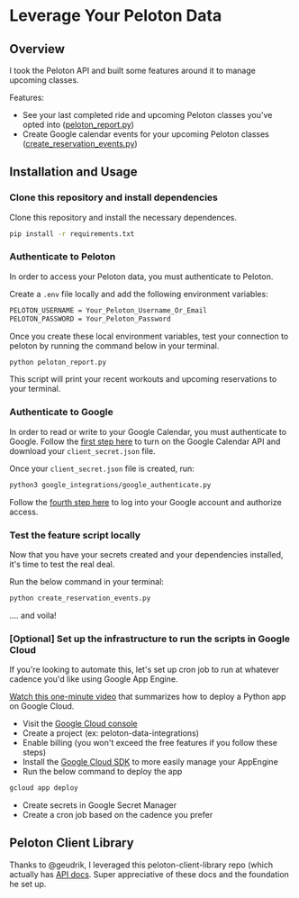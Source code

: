 # Leverage Your Peloton Data

## Overview

I took the Peloton API and built some features around it to manage upcoming classes.

Features:

- See your last completed ride and upcoming Peloton classes you've opted into ([peloton_report.py][8])
- Create Google calendar events for your upcoming Peloton classes ([create_reservation_events.py][7])

## Installation and Usage

### Clone this repository and install dependencies

Clone this repository and install the necessary dependences.

```bash
pip install -r requirements.txt
```

### Authenticate to Peloton

In order to access your Peloton data, you must authenticate to Peloton. 

Create a `.env` file locally and add the following environment variables: 

```bash
PELOTON_USERNAME = Your_Peloton_Username_Or_Email
PELOTON_PASSWORD = Your_Peloton_Password
```

Once you create these local environment variables, test your connection to peloton by running the command below in your terminal.

```bash
python peloton_report.py
```

This script will print your recent workouts and upcoming reservations to your terminal.

### Authenticate to Google

In order to read or write to your Google Calendar, you must authenticate to Google. Follow the [first step here][1] to turn on the Google Calendar API and download your `client_secret.json` file.

Once your `client_secret.json` file is created, run:

```bash
python3 google_integrations/google_authenticate.py
```

Follow the [fourth step here][2] to log into your Google account and authorize access.

### Test the feature script locally

Now that you have your secrets created and your dependencies installed, it's time to test the real deal.

Run the below command in your terminal:

```bash
python create_reservation_events.py
```

.... and voila!

### [Optional] Set up the infrastructure to run the scripts in Google Cloud

If you're looking to automate this, let's set up cron job to run at whatever cadence you'd like using Google App Engine.

[Watch this one-minute video][3] that summarizes how to deploy a Python app on Google Cloud.

- Visit the [Google Cloud console][4]
- Create a project (ex: peloton-data-integrations)
- Enable billing (you won't exceed the free features if you follow these steps)
- Install the [Google Cloud SDK][5] to more easily manage your AppEngine
- Run the below command to deploy the app

```bash
gcloud app deploy
```

- Create secrets in Google Secret Manager
- Create a cron job based on the cadence you prefer

## Peloton Client Library

Thanks to @geudrik, I leveraged this peloton-client-library repo (which actually has [API docs]((https://github.com/geudrik/peloton-api/blob/master/API_DOCS.md)!). Super appreciative of these docs and the foundation he set up.

[1]: https://developers.google.com/calendar/quickstart/python#step_1_turn_on_the
[2]: https://developers.google.com/calendar/quickstart/python#step_4_run_the_sample
[3]: https://www.youtube.com/watch?v=T_4cGEtHqUs
[4]: console.cloud.google.com
[5]: https://cloud.google.com/sdk/docs/install
[6]: https://docs.github.com/en/free-pro-team@latest/github/creating-cloning-and-archiving-repositories/cloning-a-repository
[7]: https://github.com/brooookemiller/peloton-data-integrations/blob/master/create_reservation_events.py
[8]: https://github.com/brooookemiller/peloton-data-integrations/blob/master/peloton_report.py
